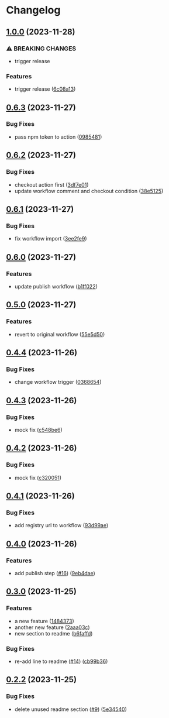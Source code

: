 # Changelog

## [1.0.0](https://github.com/mzogheib/gh-actions-publish-test/compare/v0.6.3...v1.0.0) (2023-11-28)


### ⚠ BREAKING CHANGES

* trigger release

### Features

* trigger release ([6c08a13](https://github.com/mzogheib/gh-actions-publish-test/commit/6c08a13ab957bf4bc44b5b52bb44693d6b8d258f))

## [0.6.3](https://github.com/mzogheib/gh-actions-publish-test/compare/v0.6.2...v0.6.3) (2023-11-27)


### Bug Fixes

* pass npm token to action ([0985481](https://github.com/mzogheib/gh-actions-publish-test/commit/0985481acacbf349e85317df81a7a68a2a3b8f89))

## [0.6.2](https://github.com/mzogheib/gh-actions-publish-test/compare/v0.6.1...v0.6.2) (2023-11-27)


### Bug Fixes

* checkout action first ([3df7e01](https://github.com/mzogheib/gh-actions-publish-test/commit/3df7e01b081f1813ae9def3b87d7536cf0c6d247))
* update workflow comment and checkout condition ([38e5125](https://github.com/mzogheib/gh-actions-publish-test/commit/38e5125d3ec8a5d85a85dbcd9082a737ddcd5168))

## [0.6.1](https://github.com/mzogheib/gh-actions-publish-test/compare/v0.6.0...v0.6.1) (2023-11-27)


### Bug Fixes

* fix workflow import ([3ee2fe9](https://github.com/mzogheib/gh-actions-publish-test/commit/3ee2fe997de55d5605b5351afb394e4dc9af0a71))

## [0.6.0](https://github.com/mzogheib/gh-actions-publish-test/compare/v0.5.0...v0.6.0) (2023-11-27)


### Features

* update publish workflow ([b1ff022](https://github.com/mzogheib/gh-actions-publish-test/commit/b1ff022d5fad37aaab545a39385c27cf362c74bf))

## [0.5.0](https://github.com/mzogheib/gh-actions-publish-test/compare/v0.4.4...v0.5.0) (2023-11-27)


### Features

* revert to original workflow ([55e5d50](https://github.com/mzogheib/gh-actions-publish-test/commit/55e5d5017731d686f1cb208fa5b7746c1d91c030))

## [0.4.4](https://github.com/mzogheib/gh-actions-publish-test/compare/v0.4.3...v0.4.4) (2023-11-26)


### Bug Fixes

* change workflow trigger ([0368654](https://github.com/mzogheib/gh-actions-publish-test/commit/03686544702222674d4177fc67b25d837daa91df))

## [0.4.3](https://github.com/mzogheib/gh-actions-publish-test/compare/v0.4.2...v0.4.3) (2023-11-26)


### Bug Fixes

* mock fix ([c548be6](https://github.com/mzogheib/gh-actions-publish-test/commit/c548be6042c5d3729d9d9cfb0f93c2cb3a3bf24f))

## [0.4.2](https://github.com/mzogheib/gh-actions-publish-test/compare/v0.4.1...v0.4.2) (2023-11-26)


### Bug Fixes

* mock fix ([c320051](https://github.com/mzogheib/gh-actions-publish-test/commit/c320051c6719453702645cd8542a27203d6f887c))

## [0.4.1](https://github.com/mzogheib/gh-actions-publish-test/compare/v0.4.0...v0.4.1) (2023-11-26)


### Bug Fixes

* add registry url to workflow ([93d99ae](https://github.com/mzogheib/gh-actions-publish-test/commit/93d99ae95cd870eff00c492b4f86017decddfa1f))

## [0.4.0](https://github.com/mzogheib/gh-actions-publish-test/compare/v0.3.0...v0.4.0) (2023-11-26)


### Features

* add publish step ([#16](https://github.com/mzogheib/gh-actions-publish-test/issues/16)) ([9eb4dae](https://github.com/mzogheib/gh-actions-publish-test/commit/9eb4daeaa831c23603acc0afea48bf5dc679554e))

## [0.3.0](https://github.com/mzogheib/gh-actions-publish-test/compare/v0.2.2...v0.3.0) (2023-11-25)


### Features

* a new feature ([1484373](https://github.com/mzogheib/gh-actions-publish-test/commit/14843730811b9a9b02f7baec1f6a8d6d47199045))
* another new feature ([2aaa03c](https://github.com/mzogheib/gh-actions-publish-test/commit/2aaa03c13f19abda66ca3b4a50df6ca8725117c2))
* new section to readme ([b6faffd](https://github.com/mzogheib/gh-actions-publish-test/commit/b6faffdc3c3695d18218b1a9649e26e9d9ff981a))


### Bug Fixes

* re-add line to readme ([#14](https://github.com/mzogheib/gh-actions-publish-test/issues/14)) ([cb99b36](https://github.com/mzogheib/gh-actions-publish-test/commit/cb99b363a12a59adf04943e83739d615eff2a0f2))

## [0.2.2](https://github.com/mzogheib/gh-actions-publish-test/compare/v0.2.1...v0.2.2) (2023-11-25)


### Bug Fixes

* delete unused readme section ([#9](https://github.com/mzogheib/gh-actions-publish-test/issues/9)) ([5e34540](https://github.com/mzogheib/gh-actions-publish-test/commit/5e345405807b5be8b80ee01ea8822e014ef73266))
